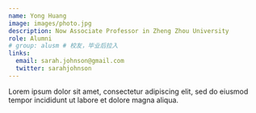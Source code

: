 ```yaml
---
name: Yong Huang
image: images/photo.jpg
description: Now Associate Professor in Zheng Zhou University
role: Alumni
# group: alusm # 校友，毕业后拉入
links:
  email: sarah.johnson@gmail.com
  twitter: sarahjohnson
---
```


Lorem ipsum dolor sit amet, consectetur adipiscing elit, sed do eiusmod tempor incididunt ut labore et dolore magna aliqua.
